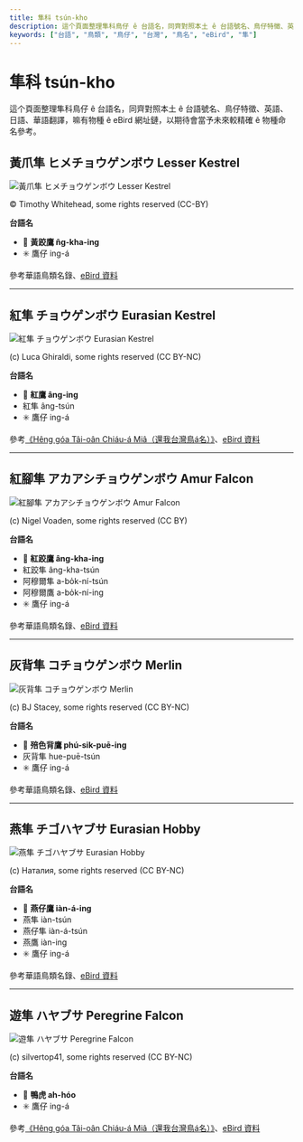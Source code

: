 ```yaml
---
title: 隼科 tsún-kho
description: 這个頁面整理隼科鳥仔 ê 台語名，同齊對照本土 ê 台語號名、鳥仔特徵、英語、日語、華語翻譯，嘛有物種 ê eBird 網址鏈，以期待會當予未來較精確 ê 物種命名參考。
keywords: ["台語", "鳥類", "鳥仔", "台灣", "鳥名", "eBird", "隼"]
---
```


# 隼科 tsún-kho

這个頁面整理隼科鳥仔 ê 台語名，同齊對照本土 ê 台語號名、鳥仔特徵、英語、日語、華語翻譯，嘛有物種 ê eBird 網址鏈，以期待會當予未來較精確 ê 物種命名參考。

## 黃爪隼 ヒメチョウゲンボウ Lesser Kestrel

![黃爪隼 ヒメチョウゲンボウ Lesser Kestrel](https://inaturalist-open-data.s3.amazonaws.com/photos/457504160/medium.jpg)

© Timothy Whitehead, some rights reserved (CC-BY)

**台語名**

- 🎯 **黃跤鷹 n̂g-kha-ing**
- ✳️ 鷹仔 ing-á

參考華語鳥類名錄、[eBird 資料](https://ebird.org/species/leskes1)

---

## 紅隼 チョウゲンボウ Eurasian Kestrel

![紅隼 チョウゲンボウ Eurasian Kestrel](https://inaturalist-open-data.s3.amazonaws.com/photos/202734391/medium.jpg)

(c) Luca Ghiraldi, some rights reserved (CC BY-NC)

**台語名**

- 🎯 **紅鷹 âng-ing**
- 紅隼 âng-tsún
- ✳️ 鷹仔 ing-á

參考[《Hêng góa Tâi-oân Chiáu-á Miâ（還我台灣鳥á名）》](https://siaulahjih.github.io/TaiOanChiauA/)、[eBird 資料](https://ebird.org/species/eurkes)

---

## 紅腳隼 アカアシチョウゲンボウ Amur Falcon

![紅腳隼 アカアシチョウゲンボウ Amur Falcon](https://inaturalist-open-data.s3.amazonaws.com/photos/1581574/medium.jpg)

(c) Nigel Voaden, some rights reserved (CC BY)

**台語名**

- 🎯 **紅跤鷹 âng-kha-ing**
- 紅跤隼 âng-kha-tsún
- 阿穆爾隼 a-bo̍k-ní-tsún
- 阿穆爾鷹 a-bo̍k-ní-ing
- ✳️ 鷹仔 ing-á

參考華語鳥類名錄、[eBird 資料](https://ebird.org/species/amufal1)

---

## 灰背隼 コチョウゲンボウ Merlin

![灰背隼 コチョウゲンボウ Merlin](https://inaturalist-open-data.s3.amazonaws.com/photos/200780/medium.jpg)

(c) BJ Stacey, some rights reserved (CC BY-NC)

**台語名**

- 🎯 **殕色背鷹 phú-sik-puē-ing**
- 灰背隼 hue-puē-tsún
- ✳️ 鷹仔 ing-á

參考華語鳥類名錄、[eBird 資料](https://ebird.org/species/merlin)

---

## 燕隼 チゴハヤブサ Eurasian Hobby

![燕隼 チゴハヤブサ Eurasian Hobby](https://inaturalist-open-data.s3.amazonaws.com/photos/206987601/medium.jpeg)

(c) Наталия, some rights reserved (CC BY-NC)

**台語名**

- 🎯 **燕仔鷹 iàn-á-ing**
- 燕隼 iàn-tsún
- 燕仔隼 iàn-á-tsún
- 燕鷹 iàn-ing
- ✳️ 鷹仔 ing-á

參考華語鳥類名錄、[eBird 資料](https://ebird.org/species/eurhob)

---

## 遊隼 ハヤブサ Peregrine Falcon

![遊隼 ハヤブサ Peregrine Falcon](https://inaturalist-open-data.s3.amazonaws.com/photos/332585359/medium.jpg)

(c) silvertop41, some rights reserved (CC BY-NC)

**台語名**

- 🎯 **鴨虎 ah-hóo**
- ✳️ 鷹仔 ing-á

參考[《Hêng góa Tâi-oân Chiáu-á Miâ（還我台灣鳥á名）》](https://siaulahjih.github.io/TaiOanChiauA/)、[eBird 資料](https://ebird.org/species/perfal)
